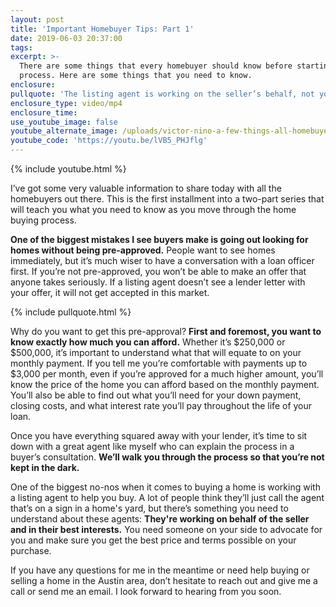 ```yaml
---
layout: post
title: 'Important Homebuyer Tips: Part 1'
date: 2019-06-03 20:37:00
tags:
excerpt: >-
  There are some things that every homebuyer should know before starting the
  process. Here are some things that you need to know.
enclosure:
pullquote: 'The listing agent is working on the seller’s behalf, not yours.'
enclosure_type: video/mp4
enclosure_time:
use_youtube_image: false
youtube_alternate_image: /uploads/victor-nino-a-few-things-all-homebuyers-should-know-youtube.jpg
youtube_code: 'https://youtu.be/lVB5_PHJflg'
---
```


{% include youtube.html %}

I’ve got some very valuable information to share today with all the homebuyers out there. This is the first installment into a two-part series that will teach you what you need to know as you move through the home buying process.

**One of the biggest mistakes I see buyers make is going out looking for homes without being pre-approved.** People want to see homes immediately, but it’s much wiser to have a conversation with a loan officer first. If you’re not pre-approved, you won’t be able to make an offer that anyone takes seriously. If a listing agent doesn’t see a lender letter with your offer, it will not get accepted in this market.

{% include pullquote.html %}

Why do you want to get this pre-approval? **First and foremost, you want to know exactly how much you can afford.** Whether it’s $250,000 or $500,000, it’s important to understand what that will equate to on your monthly payment. If you tell me you’re comfortable with payments up to $3,000 per month, even if you’re approved for a much higher amount, you’ll know the price of the home you can afford based on the monthly payment. You’ll also be able to find out what you’ll need for your down payment, closing costs, and what interest rate you’ll pay throughout the life of your loan.

Once you have everything squared away with your lender, it’s time to sit down with a great agent like myself who can explain the process in a buyer’s consultation. **We’ll walk you through the process so that you’re not kept in the dark.**

One of the biggest no-nos when it comes to buying a home is working with a listing agent to help you buy. A lot of people think they’ll just call the agent that’s on a sign in a home's yard, but there’s something you need to understand about these agents:&nbsp;**They're working on behalf of the seller and in their best interests.** You need someone on your side to advocate for you and make sure you get the best price and terms possible on your purchase.

If you have any questions for me in the meantime or need help buying or selling a home in the Austin area, don’t hesitate to reach out and give me a call or send me an email. I look forward to hearing from you soon.<br>&nbsp;